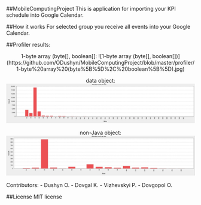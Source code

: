 ##MobileComputingProject
This is application for importing your KPI schedule into Google Calendar.

##How it works
For selected group you receive all events into your Google Calendar.

##Profiler results:
<div align="center">
1-byte array (byte[], boolean[]:
![1-byte array (byte[], boolean[])](https://github.com/ODushyn/MobileComputingProject/blob/master/profiler/1-byte%20array%20(byte%5B%5D%2C%20boolean%5B%5D).jpg)

data object:
![data object](https://github.com/ODushyn/MobileComputingProject/blob/master/profiler/data%20object.jpg)

non-Java object:
![non-Java object](https://github.com/ODushyn/MobileComputingProject/blob/master/profiler/non-Java%20object.jpg)
</div>
Contributors:
- Dushyn O.
- Dovgal K.
- Vizhevskyi P.
- Dovgopol O.

##License
MIT license
